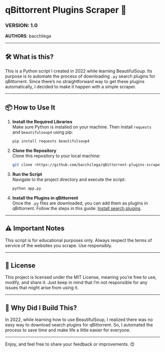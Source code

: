 # qBittorrent Plugins Scraper 🧲

### VERSION: 1.0  
**AUTHORS**: bacchilega  

---

## 🛠️ What is this?  
This is a Python script I created in 2022 while learning BeautifulSoup. Its purpose is to automate the process of downloading `.py` search plugins for qBittorrent. Since there’s no straightforward way to get these plugins automatically, I decided to make it happen with a simple scraper.

---

## 📦 How to Use It  

1. **Install the Required Libraries**  
   Make sure Python is installed on your machine. Then install `requests` and `beautifulsoup4` using pip:  
   ```bash
   pip install requests beautifulsoup4
   ```

2. **Clone the Repository**  
   Clone this repository to your local machine:  
   ```bash
   git clone <https://github.com/bacchilega/qBittorrent-plugins-scraper/>
   ```

3. **Run the Script**  
   Navigate to the project directory and execute the script:  
   ```bash
   python app.py
   ```

4. **Install the Plugins in qBittorrent**  
   Once the `.py` files are downloaded, you can add them as plugins in qBittorrent. Follow the steps in this guide: [Install search plugins](https://github.com/qbittorrent/search-plugins/wiki/Unofficial-search-plugins).

---

## ⚠️ Important Notes  
This script is for educational purposes only. Always respect the terms of service of the websites you scrape. Use responsibly.

---

## 📜 License  
This project is licensed under the MIT License, meaning you’re free to use, modify, and share it. Just keep in mind that I’m not responsible for any issues that might arise from using it.

---

## 🤔 Why Did I Build This?  
In 2022, while learning how to use BeautifulSoup, I realized there was no easy way to download search plugins for qBittorrent. So, I automated the process to save time and make life a little easier for everyone.

---

Enjoy, and feel free to share your feedback or improvements. 😊
